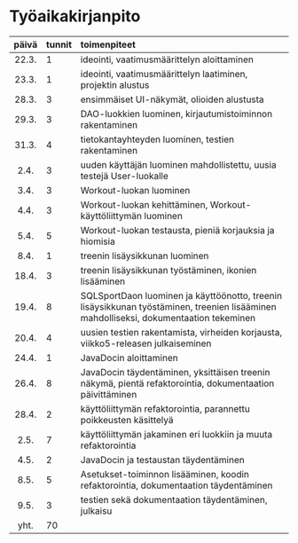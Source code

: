 # Työaikakirjanpito

| päivä | tunnit | toimenpiteet  |
| :----:|:-------| :-----|
| 22.3. | 1      | ideointi, vaatimusmäärittelyn aloittaminen |
| 23.3. | 1      | ideointi, vaatimusmäärittelyn laatiminen, projektin alustus |
| 28.3. | 3      | ensimmäiset UI-näkymät, olioiden alustusta |
| 29.3. | 3      | DAO-luokkien luominen, kirjautumistoiminnon rakentaminen  |
| 31.3. | 4      | tietokantayhteyden luominen, testien rakentaminen |
| 2.4.  | 3      | uuden käyttäjän luominen mahdollistettu, uusia testejä User-luokalle |
| 3.4.  | 3      | Workout-luokan luominen |
| 4.4.  | 3      | Workout-luokan kehittäminen, Workout-käyttöliittymän luominen |
| 5.4.  | 5      | Workout-luokan testausta, pieniä korjauksia ja hiomisia |
| 8.4.  | 1      | treenin lisäysikkunan luominen |
| 18.4. | 3      | treenin lisäysikkunan työstäminen, ikonien lisääminen |
| 19.4. | 8      | SQLSportDaon luominen ja käyttöönotto, treenin lisäysikkunan työstäminen, treenien lisääminen mahdolliseksi, dokumentaation tekeminen |
| 20.4. | 4      | uusien testien rakentamista, virheiden korjausta, viikko5-releasen julkaiseminen |
| 24.4. | 1      | JavaDocin aloittaminen |
| 26.4. | 8      | JavaDocin täydentäminen, yksittäisen treenin näkymä, pientä refaktorointia, dokumentaation päivittäminen |
| 28.4. | 2      | käyttöliittymän refaktorointia, parannettu poikkeusten käsittelyä |
| 2.5.  | 7      | käyttöliittymän jakaminen eri luokkiin ja muuta refaktorointia |
| 4.5.  | 2      | JavaDocin ja testaustan täydentäminen |
| 8.5.  | 5      | Asetukset-toiminnon lisääminen, koodin refaktorointia, dokumentaation täydentäminen |
| 9.5.  | 3      | testien sekä dokumentaation täydentäminen, julkaisu |
| yht.  | 70     | | 
